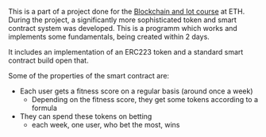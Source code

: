 This is a part of a project done for the
[Blockchain and Iot course](http://biots.org/)
at ETH. During the project, a significantly more sophisticated token and smart contract system was developed. This is a programm which works and implements some fundamentals, being created within 2 days.

It includes an implementation of an ERC223 token and a standard smart contract build open that.

Some of the properties of the smart contract are:
* Each user gets a fitness score on a regular basis (around once a week)
  * Depending on the fitness score, they get some tokens according to a formula
* They can spend these tokens on betting
  * each week, one user, who bet the most, wins
